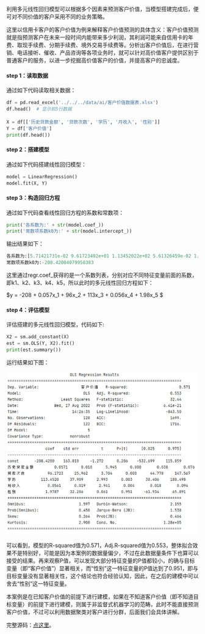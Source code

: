 利用多元线性回归模型可以根据多个因素来预测客户价值，当模型搭建完成后，便可对不同价值的客户采用不同的业务策略。

这里以信用卡客户的客户价值为例来解释客户价值预测的具体含义：客户价值预测就是指预测客户在未来一段时间内能带来多少利润，其利润可能来自信用卡的年费、取现手续费、分期手续费、境外交易手续费等。分析出客户价值后，在进行营销、电话接听、催收、产品咨询等各项业务时，就可以针对高价值客户提供区别于普通客户的服务，以进一步挖掘高价值客户的价值，并提高客户的忠诚度。

#### step 1：读取数据
通过如下代码读取相关数据：

```python
df = pd.read_excel('../../../data/ai/客户价值数据表.xlsx')
df.head()  # 显示前5行数据

X = df[['历史贷款金额', '贷款次数', '学历', '月收入', '性别']]
Y = df['客户价值']
print(df.head())
```

#### step 2：搭建模型
通过如下代码搭建线性回归模型：

```python
model = LinearRegression()
model.fit(X, Y)
```

#### step 3：构造回归方程

通过如下代码查看线性回归方程的系数和常数项：

```python
print('各系数为:' + str(model.coef_))
print('常数项系数k0为:' + str(model.intercept_))
```
输出结果如下：

```python
各系数为:[5.71421731e-02 9.61723492e+01 1.13452022e+02 5.61326459e-02 1.97874093e+00]
常数项系数k0为:-208.42004079958383
```

这里通过regr.coef_获得的是一个系数列表，分别对应不同特征变量前面的系数，即k1、k2、k3、k4、k5，所以此时的多元线性回归方程如下：

$y = -208 + 0.057x_1 + 96x_2 + 113x_3 + 0.056x_4 + 1.98x_5 $

#### step 4：评估模型

评估搭建的多元线性回归模型，代码如下:

```python
X2 = sm.add_constant(X)
est = sm.OLS(Y, X2).fit()
print(est.summary())
```

运行结果如下图：

![图1](../../../images/ai/linear_regression_example_1.png)

可以看到，模型的R-squared值为0.571，Adj.R-squared值为0.553，整体拟合效果不是特别好，可能是因为本案例的数据量偏少，不过在此数据量条件下也算可以接受的结果。再来观察P值，可以发现大部分特征变量的P值都较小，的确与目标变量（即“客户价值”）显著相关，而“性别”这一特征变量的P值达到了0.951，即与目标变量没有显著相关性，这个结论也符合经验认知，因此，在之后的建模中可以舍去“性别”这一特征变量。

本案例是在已知客户价值的前提下进行建模，如果在不知道客户价值（即不知道目标变量）的前提下进行建模，则属于非监督式机器学习的范畴，此时不能直接预测客户价值，不过可以利用数据聚类对客户进行分群，后面我们会具体讲解。

完整源码：[点这里](https://github.com/likuli/data-analysis-learning/blob/main/code/ai/example/linear-regression-1.py)。